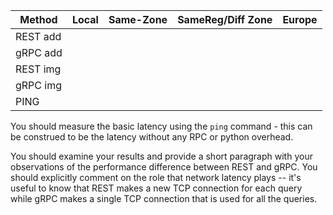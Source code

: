 
|  Method 	| Local  	| Same-Zone  	|  SameReg/Diff Zone 	| Europe |
|---------- |---------- |-------------- |-----------------------|--------|
|   REST add	|   	|   	|  	|
|   gRPC add	|   	|   	|    	|
|   REST img	|   	|   	|   	|
|   gRPC img	|       |   	|   	|
|   PING        |       |      |       |

You should measure the basic latency  using the `ping` command - this can be construed to be the latency without any RPC or python overhead.

You should examine your results and provide a short paragraph with your observations of the performance difference between REST and gRPC. You should explicitly comment on the role that network latency plays -- it's useful to know that REST makes a new TCP connection for each query while gRPC makes a single TCP connection that is used for all the queries.